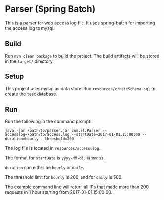 # Parser (Spring Batch)

This is a parser for web access log file.  It uses spring-batch for importing the access log to mysql.

## Build

Run `mvn clean package` to build the project. The build artifacts will be stored in the `target/` directory.

## Setup

This project uses mysql as data store.  Run `resources/createSchema.sql` to create the `test` database.

## Run

Run the following in the command prompt:

`java -jar /path/to/parser.jar com.ef.Parser --accesslog=/path/to/access.log --startDate=2017-01-01.15:00:00 --duration=hourly --threshold=200`

The log file is located in `resources/access.log`.

The format for `startDate` is `yyyy-MM-dd.HH:mm:ss`.

`duration` can either be `hourly` or `daily`.

The threshold limit for `hourly` is 200, and for `daily` is 500.

The example command line will return all IPs that made more than 200 requests in 1 hour starting from 2017-01-01.15:00:00. 